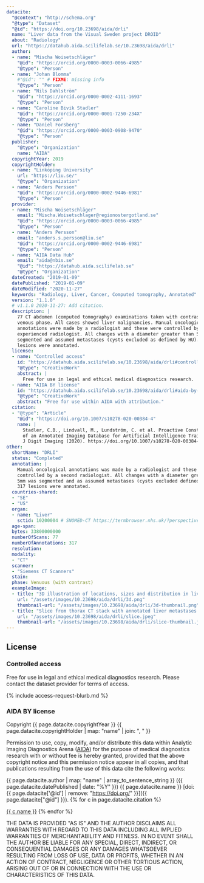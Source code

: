 ```yaml
---
datacite:
  "@context": "http://schema.org"
  "@type": "Dataset"
  "@id": "https://doi.org/10.23698/aida/drli"
  name: "Liver data from the Visual Sweden project DROID"
  about: "Radiology"
  url: "https://datahub.aida.scilifelab.se/10.23698/aida/drli"
  author:
  - name: "Mischa Woisetschläger"
    "@id": "https://orcid.org/0000-0003-0066-4985"
    "@type": "Person"
  - name: "Johan Blomma"
    #"@id": "" # FIXME: missing info
    "@type": "Person"
  - name: "Nils Dahlström"
    "@id": "https://orcid.org/0000-0002-4111-1693"
    "@type": "Person"
  - name: "Caroline Bivik Stadler"
    "@id": "https://orcid.org/0000-0001-7250-234X"
    "@type": "Person"
  - name: "Daniel Forsberg"
    "@id": "https://orcid.org/0000-0003-0908-9470"
    "@type": "Person"      
  publisher:
    "@type": "Organization"
    name: "AIDA"
  copyrightYear: 2019
  copyrightHolder:
  - name: "Linköping University"
    url: "https://liu.se/"
    "@type": "Organization"
  - name: "Anders Persson"
    "@id": "https://orcid.org/0000-0002-9446-6981"
    "@type": "Person"
  provider:
  - name: "Mischa Woisetschläger"
    email: "Mischa.Woisetschlager@regionostergotland.se"
    "@id": "https://orcid.org/0000-0003-0066-4985"
    "@type": "Person"
  - name: "Anders Persson"
    email: "anders.s.persson@liu.se"
    "@id": "https://orcid.org/0000-0002-9446-6981"
    "@type": "Person"
  - name: "AIDA Data Hub"
    email: "aida@nbis.se"
    "@id": "https://datahub.aida.scilifelab.se"
    "@type": "Organization"
  dateCreated: "2019-01-09"
  datePublished: "2019-01-09"
  dateModified: "2020-11-27"
  keywords: "Radiology, Liver, Cancer, Computed tomography, Annotated"
  version: "1.1.0"
  # v1.1.0 2020-11-27: Add citation.
  description: |
    77 CT abdomen (computed tomography) examinations taken with contrast in
    venous phase. All cases showed liver malignancies. Manual oncological
    annotations were made by a radiologist and these were controlled by a second
    experienced radiologist. All changes with a diameter greater than 5mm were
    segmented and assumed metastases (cysts excluded as defined by HU). 317
    lesions were annotated.
  license:
  - name: "Controlled access"
    id: "https://datahub.aida.scilifelab.se/10.23698/aida/drli#controlled-access"
    "@type": "CreativeWork"
    abstract: |
      Free for use in legal and ethical medical diagnostics research.
  - name: "AIDA BY license"
    id: "https://datahub.aida.scilifelab.se/10.23698/aida/drli#aida-by-license"
    "@type": "CreativeWork"
    abstract: "Free for use within AIDA with attribution."
  citation:
  - "@type": "Article"
    "@id": "https://doi.org/10.1007/s10278-020-00384-4"
    name: |
      Stadler, C.B., Lindvall, M., Lundström, C. et al. Proactive Construction
      of an Annotated Imaging Database for Artificial Intelligence Training.
      J Digit Imaging (2020). https://doi.org/10.1007/s10278-020-00384-4
other:
  shortName: "DRLI"
  status: "Completed"
  annotation: |
    Manual oncological annotations was made by a radiologist and these were
    controlled by a second radiologist. All changes with a diameter greater than
    5mm was segmented and as assumed metastases (cysts excluded defined by HU).
    317 lesions were annotated.
  countries-shared:
  - "SE"
  - "US"
  organ:
  - name: "Liver"
    sctid: 10200004 # SNOMED-CT https://termbrowser.nhs.uk/?perspective=full&conceptId1=%s
  age-span:
  bytes: 33800000000
  numberOfScans: 77
  numberOfAnnotations: 317
  resolution:
  modality:
  - "CT"
  scanner:
  - "Siemens CT Scanners"
  stain:
  phase: Venuous (with contrast)
  exampleImage:
  - title: "3D illustration of locations, sizes and distribution in liver metastasis (green)."
    url: "/assets/images/10.23698/aida/drli/3d.png"
    thumbnail-url: "/assets/images/10.23698/aida/drli/3d-thumbnail.png"
  - title: "Slice from thorax CT stack with annotated liver metastases."
    url: "/assets/images/10.23698/aida/drli/slice.jpeg"
    thumbnail-url: "/assets/images/10.23698/aida/drli/slice-thumbnail.jpeg"
---
```

## License
### Controlled access
Free for use in legal and ethical medical diagnostics research.
Please contact the dataset provider for terms of access.

{% include access-request-blurb.md %}

### AIDA BY license
Copyright
{{ page.datacite.copyrightYear }}
{{ page.datacite.copyrightHolder | map: "name" |  join: ", " }}

Permission to use, copy, modify, and/or distribute this data within Analytic
Imaging Diagnostics Arena ([AIDA](https://medtech4health.se/aida)) for the
purpose of medical diagnostics research with or without fee is hereby granted,
provided that the above copyright notice and this permission notice appear in
all copies, and that publications resulting from the use of this data cite the
following works:

{{ page.datacite.author | map: "name" | array_to_sentence_string }}
({{ page.datacite.datePublished | date: "%Y" }})
{{ page.datacite.name }}
[doi:{{ page.datacite['@id'] | remove: "https://doi.org/" }}]({{ page.datacite["@id"] }}).
{% for c in page.datacite.citation %}

  [{{ c.name }}]({{c["@id"]}})
{% endfor %}

THE DATA IS PROVIDED "AS IS" AND THE AUTHOR DISCLAIMS ALL WARRANTIES WITH REGARD
TO THIS DATA INCLUDING ALL IMPLIED WARRANTIES OF MERCHANTABILITY AND FITNESS. IN
NO EVENT SHALL THE AUTHOR BE LIABLE FOR ANY SPECIAL, DIRECT, INDIRECT, OR
CONSEQUENTIAL DAMAGES OR ANY DAMAGES WHATSOEVER RESULTING FROM LOSS OF USE, DATA
OR PROFITS, WHETHER IN AN ACTION OF CONTRACT, NEGLIGENCE OR OTHER TORTIOUS
ACTION, ARISING OUT OF OR IN CONNECTION WITH THE USE OR CHARACTERISTICS OF THIS
DATA.
